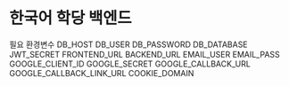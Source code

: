 # 한국어 학당 백엔드
필요 환경변수
DB_HOST
DB_USER
DB_PASSWORD
DB_DATABASE
JWT_SECRET
FRONTEND_URL
BACKEND_URL
EMAIL_USER
EMAIL_PASS
GOOGLE_CLIENT_ID
GOOGLE_SECRET
GOOGLE_CALLBACK_URL
GOOGLE_CALLBACK_LINK_URL
COOKIE_DOMAIN
